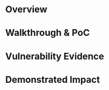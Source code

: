 
# Overview

<!---
SQL Injection Vulnerability Report
-->

# Walkthrough & PoC

<!---
Provide a step-by-step walkthrough on how to access the vulnerable injection point, and how to exploit the vulnerability.
Adding a dot-pointed walkthrough with relevant screenshots will speed triage time and result in faster rewards!

Video PoC walkthroughs can be added where a written walkthrough is difficult to provide.

Example:
1. Login to in-scope asset at <www.inscope.com/login>
1. Browse to account page
1. Modify ID token to add single quote
1. View error which states 'SQL Syntax Error'
  
-->


# Vulnerability Evidence

<!---
Your submission must include evidence of the vulnerability.

For an SQL Injection vulnerability, please include specific NON-PII information discovered in the database, such as Database Version a listing of database tables, or an injected 'sleep' payload.

DO NOT ACCESS PII

You may present your evidence as output from a tool such as SQLMap, unless the program forbids the use of these tools.
-->

# Demonstrated Impact

<!---
For SQL Injection, demonstrating access to data other than the database version or database tables is NOT permitted without explicit permission from the program.
DO NOT ACCESS PII
-->

